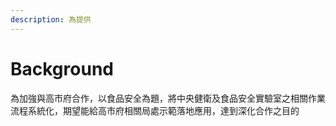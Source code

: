 ```yaml
---
description: 為提供
---
```


# Background

為加強與高市府合作，以食品安全為題，將中央健衛及食品安全實驗室之相關作業流程系統化，期望能給高市府相關局處示範落地應用，達到深化合作之目的
